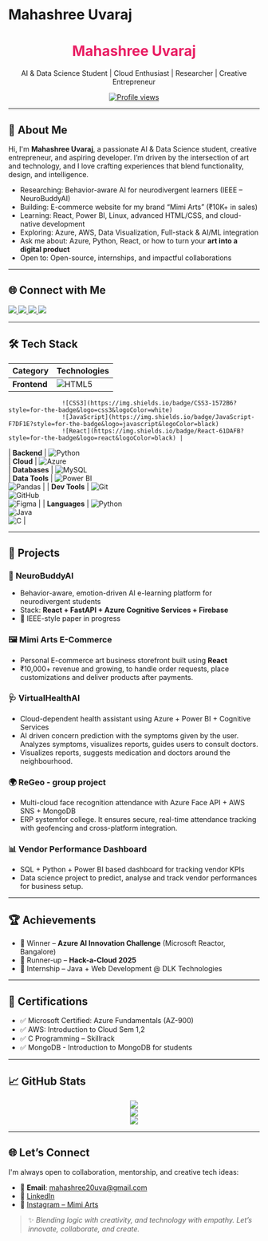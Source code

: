 # Mahashree Uvaraj

<h1 align="center"><span style="color:#e91e63">Mahashree Uvaraj</span> </h1>
<p align="center">
  AI & Data Science Student |  Cloud Enthusiast |  Researcher | Creative Entrepreneur
</p>

<p align="center">
  <a href="https://github.com/Mahaamimiii">
    <img src="https://komarev.com/ghpvc/?username=Mahaamimiii&style=for-the-badge&label=Profile+Views&color=ffb6c1" alt="Profile views" />
  </a>
</p>

---

## 🚀 About Me

Hi, I'm **Mahashree Uvaraj**, a passionate AI & Data Science student, creative entrepreneur, and aspiring developer. I’m driven by the intersection of art and technology, and I love crafting experiences that blend functionality, design, and intelligence.

-  Researching: Behavior-aware AI for neurodivergent learners (IEEE – NeuroBuddyAI)  
-  Building: E-commerce website for my brand “Mimi Arts” (₹10K+ in sales)  
-  Learning: React, Power BI, Linux, advanced HTML/CSS, and cloud-native development  
-  Exploring: Azure, AWS, Data Visualization, Full-stack & AI/ML integration  
-  Ask me about: Azure, Python, React, or how to turn your **art into a digital product**  
-  Open to: Open-source, internships, and impactful collaborations

---

## 🌐 Connect with Me

<p align="left">
  <a href="mailto:mahashree20uva@gmail.com">
    <img src="https://img.shields.io/badge/Email-D14836?style=for-the-badge&logo=gmail&logoColor=white" />
  </a>
  <a href="https://www.linkedin.com/in/mahashree-uvaraj-aa9907289/">
    <img src="https://img.shields.io/badge/LinkedIn-%230077B5?style=for-the-badge&logo=linkedin&logoColor=white" />
  </a>
  <a href="https://www.instagram.com/mimi._arts_/">
    <img src="https://img.shields.io/badge/Instagram-%23E4405F?style=for-the-badge&logo=instagram&logoColor=white" />
  </a>
  <a href="https://github.com/Mahaamimiii/Mahaamimiii/raw/main/MahashreeU_Resume.pdf">
    <img src="https://img.shields.io/badge/Download%20Resume-FF69B4?style=for-the-badge&logo=readthedocs&logoColor=white" />
  </a>
</p>

---

## 🛠 Tech Stack

| Category         | Technologies                                                                                              |
|------------------|-----------------------------------------------------------------------------------------------------------|
| **Frontend**     | ![HTML5](https://img.shields.io/badge/HTML5-e34c26?style=for-the-badge&logo=html5&logoColor=white)  
                   ![CSS3](https://img.shields.io/badge/CSS3-1572B6?style=for-the-badge&logo=css3&logoColor=white)  
                   ![JavaScript](https://img.shields.io/badge/JavaScript-F7DF1E?style=for-the-badge&logo=javascript&logoColor=black)  
                   ![React](https://img.shields.io/badge/React-61DAFB?style=for-the-badge&logo=react&logoColor=black) |
| **Backend**      | ![Python](https://img.shields.io/badge/Python-3776AB?style=for-the-badge&logo=python&logoColor=white)  
| **Cloud**        | ![Azure](https://img.shields.io/badge/Microsoft_Azure-0078D4?style=for-the-badge&logo=microsoft-azure&logoColor=white)  
| **Databases**    | ![MySQL](https://img.shields.io/badge/MySQL-00758F?style=for-the-badge&logo=mysql&logoColor=white)  
| **Data Tools**   | ![Power BI](https://img.shields.io/badge/PowerBI-F2C811?style=for-the-badge&logo=powerbi&logoColor=black)  
                   ![Pandas](https://img.shields.io/badge/Pandas-150458?style=for-the-badge&logo=pandas&logoColor=white) |
| **Dev Tools**    | ![Git](https://img.shields.io/badge/Git-F05032?style=for-the-badge&logo=git&logoColor=white)  
                   ![GitHub](https://img.shields.io/badge/GitHub-181717?style=for-the-badge&logo=github&logoColor=white)  
                   ![Figma](https://img.shields.io/badge/Figma-F24E1E?style=for-the-badge&logo=figma&logoColor=white) |
| **Languages**    | ![Python](https://img.shields.io/badge/Python-3776AB?style=for-the-badge&logo=python&logoColor=white)  
                   ![Java](https://img.shields.io/badge/Java-007396?style=for-the-badge&logo=java&logoColor=white)  
                   ![C](https://img.shields.io/badge/C-00599C?style=for-the-badge&logo=c&logoColor=white) |

---

## 📌 Projects

### 🧠 NeuroBuddyAI  
- Behavior-aware, emotion-driven AI e-learning platform for neurodivergent students  
- Stack: **React + FastAPI + Azure Cognitive Services + Firebase**  
- 📑 IEEE-style paper in progress  

### 🖼️ Mimi Arts E-Commerce  
- Personal E-commerce art business storefront built using **React**  
- ₹10,000+ revenue and growing, to handle order requests, place customizations and deliver products after payments.  

### 🩺 VirtualHealthAI  
- Cloud-dependent health assistant using Azure + Power BI + Cognitive Services  
- AI driven concern prediction with the symptoms given by the user. Analyzes symptoms, visualizes reports, guides users to consult doctors.
- Visualizes reports, suggests medication and doctors around the neighbourhood.

### 🌍 ReGeo -  group project 
- Multi-cloud face recognition attendance with Azure Face API + AWS SNS + MongoDB
- ERP systemfor college. It ensures secure, real-time attendance tracking with geofencing and cross-platform integration.

### 📊 Vendor Performance Dashboard  
- SQL + Python + Power BI based dashboard for tracking vendor KPIs
- Data science project to predict, analyse and track vendor performances for business setup.

---

## 🏆 Achievements

- 🥇 Winner – **Azure AI Innovation Challenge** (Microsoft Reactor, Bangalore)  
- 🥈 Runner-up – **Hack-a-Cloud 2025**  
- 💼 Internship – Java + Web Development @ DLK Technologies

---

## 📜 Certifications

- ✅ Microsoft Certified: Azure Fundamentals (AZ-900)  
- ✅ AWS: Introduction to Cloud Sem 1,2
- ✅ C Programming – Skillrack
- ✅ MongoDB - Introduction to MongoDB for students

---

## 📈 GitHub Stats

<p align="center">
  <img src="https://github-readme-stats.vercel.app/api?username=Mahaamimiii&show_icons=true&theme=tokyonight" />
  <br>
  <img src="https://github-readme-streak-stats.herokuapp.com/?user=Mahaamimiii&theme=radical" />
  <br>
  <img src="https://github-readme-stats.vercel.app/api/top-langs/?username=Mahaamimiii&layout=compact&theme=rose_pine" />
</p>

---

## 🌐 Let’s Connect

I'm always open to collaboration, mentorship, and creative tech ideas:

- 📩 **Email**: mahashree20uva@gmail.com  
- 💼 [LinkedIn](https://www.linkedin.com/in/mahashree-uvaraj-aa9907289/)  
- 🎨 [Instagram – Mimi Arts](https://www.instagram.com/mimi._arts_/)  

> ✨ *Blending logic with creativity, and technology with empathy. Let’s innovate, collaborate, and create.*

